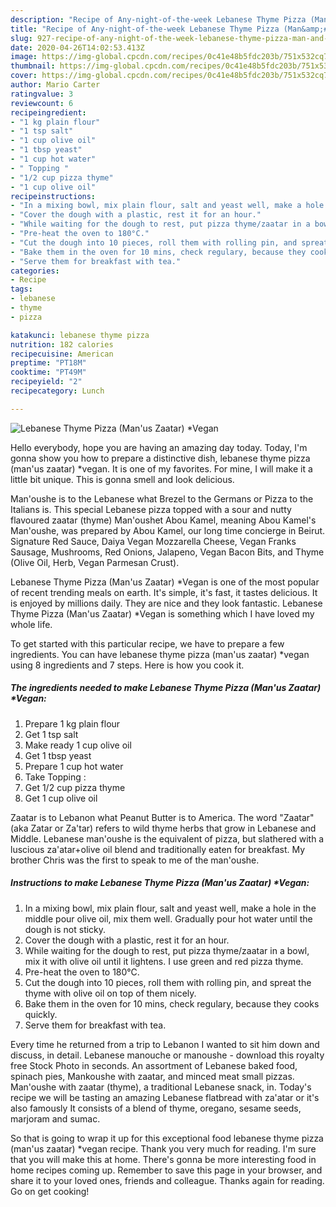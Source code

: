 ```yaml
---
description: "Recipe of Any-night-of-the-week Lebanese Thyme Pizza (Man&amp;#39;us Zaatar) *Vegan"
title: "Recipe of Any-night-of-the-week Lebanese Thyme Pizza (Man&amp;#39;us Zaatar) *Vegan"
slug: 927-recipe-of-any-night-of-the-week-lebanese-thyme-pizza-man-and-39-us-zaatar-vegan
date: 2020-04-26T14:02:53.413Z
image: https://img-global.cpcdn.com/recipes/0c41e48b5fdc203b/751x532cq70/lebanese-thyme-pizza-manus-zaatar-vegan-recipe-main-photo.jpg
thumbnail: https://img-global.cpcdn.com/recipes/0c41e48b5fdc203b/751x532cq70/lebanese-thyme-pizza-manus-zaatar-vegan-recipe-main-photo.jpg
cover: https://img-global.cpcdn.com/recipes/0c41e48b5fdc203b/751x532cq70/lebanese-thyme-pizza-manus-zaatar-vegan-recipe-main-photo.jpg
author: Mario Carter
ratingvalue: 3
reviewcount: 6
recipeingredient:
- "1 kg plain flour"
- "1 tsp salt"
- "1 cup olive oil"
- "1 tbsp yeast"
- "1 cup hot water"
- " Topping "
- "1/2 cup pizza thyme"
- "1 cup olive oil"
recipeinstructions:
- "In a mixing bowl, mix plain flour, salt and yeast well, make a hole in the middle pour olive oil, mix them well. Gradually pour hot water until the dough is not sticky."
- "Cover the dough with a plastic, rest it for an hour."
- "While waiting for the dough to rest, put pizza thyme/zaatar in a bowl, mix it with olive oil until it lightens. I use green and red pizza thyme."
- "Pre-heat the oven to 180°C."
- "Cut the dough into 10 pieces, roll them with rolling pin, and spreat the thyme with olive oil on top of them nicely."
- "Bake them in the oven for 10 mins, check regulary, because they cooks quickly."
- "Serve them for breakfast with tea."
categories:
- Recipe
tags:
- lebanese
- thyme
- pizza

katakunci: lebanese thyme pizza 
nutrition: 182 calories
recipecuisine: American
preptime: "PT18M"
cooktime: "PT49M"
recipeyield: "2"
recipecategory: Lunch

---
```



![Lebanese Thyme Pizza (Man&#39;us Zaatar) *Vegan](https://img-global.cpcdn.com/recipes/0c41e48b5fdc203b/751x532cq70/lebanese-thyme-pizza-manus-zaatar-vegan-recipe-main-photo.jpg)

Hello everybody, hope you are having an amazing day today. Today, I'm gonna show you how to prepare a distinctive dish, lebanese thyme pizza (man&#39;us zaatar) *vegan. It is one of my favorites. For mine, I will make it a little bit unique. This is gonna smell and look delicious.

Man&#39;oushe is to the Lebanese what Brezel to the Germans or Pizza to the Italians is. This special Lebanese pizza topped with a sour and nutty flavoured zaatar (thyme) Man&#39;oushet Abou Kamel, meaning Abou Kamel&#39;s Man&#39;oushe, was prepared by Abou Kamel, our long time concierge in Beirut. Signature Red Sauce, Daiya Vegan Mozzarella Cheese, Vegan Franks Sausage, Mushrooms, Red Onions, Jalapeno, Vegan Bacon Bits, and Thyme (Olive Oil, Herb, Vegan Parmesan Crust).

Lebanese Thyme Pizza (Man&#39;us Zaatar) *Vegan is one of the most popular of recent trending meals on earth. It's simple, it's fast, it tastes delicious. It is enjoyed by millions daily. They are nice and they look fantastic. Lebanese Thyme Pizza (Man&#39;us Zaatar) *Vegan is something which I have loved my whole life.


To get started with this particular recipe, we have to prepare a few ingredients. You can have lebanese thyme pizza (man&#39;us zaatar) *vegan using 8 ingredients and 7 steps. Here is how you cook it.

<!--inarticleads1-->

##### The ingredients needed to make Lebanese Thyme Pizza (Man&#39;us Zaatar) *Vegan:

1. Prepare 1 kg plain flour
1. Get 1 tsp salt
1. Make ready 1 cup olive oil
1. Get 1 tbsp yeast
1. Prepare 1 cup hot water
1. Take  Topping :
1. Get 1/2 cup pizza thyme
1. Get 1 cup olive oil


Zaatar is to Lebanon what Peanut Butter is to America. The word &#34;Zaatar&#34; (aka Zatar or Za&#39;tar) refers to wild thyme herbs that grow in Lebanese and Middle. Lebanese man&#39;oushe is the equivalent of pizza, but slathered with a luscious za&#39;atar+olive oil blend and traditionally eaten for breakfast. My brother Chris was the first to speak to me of the man&#39;oushe. 

<!--inarticleads2-->

##### Instructions to make Lebanese Thyme Pizza (Man&#39;us Zaatar) *Vegan:

1. In a mixing bowl, mix plain flour, salt and yeast well, make a hole in the middle pour olive oil, mix them well. Gradually pour hot water until the dough is not sticky.
1. Cover the dough with a plastic, rest it for an hour.
1. While waiting for the dough to rest, put pizza thyme/zaatar in a bowl, mix it with olive oil until it lightens. I use green and red pizza thyme.
1. Pre-heat the oven to 180°C.
1. Cut the dough into 10 pieces, roll them with rolling pin, and spreat the thyme with olive oil on top of them nicely.
1. Bake them in the oven for 10 mins, check regulary, because they cooks quickly.
1. Serve them for breakfast with tea.


Every time he returned from a trip to Lebanon I wanted to sit him down and discuss, in detail. Lebanese manouche or manoushe - download this royalty free Stock Photo in seconds. An assortment of Lebanese baked food, spinach pies, Mankoushe with zaatar, and minced meat small pizzas. Man&#39;oushe with zaatar (thyme), a traditional Lebanese snack, in. Today&#39;s recipe we will be tasting an amazing Lebanese flatbread with za&#39;atar or it&#39;s also famously It consists of a blend of thyme, oregano, sesame seeds, marjoram and sumac. 

So that is going to wrap it up for this exceptional food lebanese thyme pizza (man&#39;us zaatar) *vegan recipe. Thank you very much for reading. I'm sure that you will make this at home. There's gonna be more interesting food in home recipes coming up. Remember to save this page in your browser, and share it to your loved ones, friends and colleague. Thanks again for reading. Go on get cooking!
